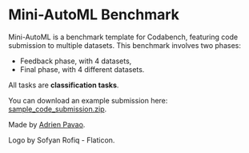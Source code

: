 # Mini-AutoML Benchmark

Mini-AutoML is a benchmark template for Codabench, featuring code submission to multiple datasets.
This benchmark involves two phases:
- Feedback phase, with 4 datasets,
- Final phase, with 4 different datasets.

All tasks are **classification tasks**.

You can download an example submission here: [sample_code_submission.zip](https://github.com/codalab/competition-examples/blob/master/codabench/mini-automl/sample_code_submission.zip).

Made by [Adrien Pavao](https://adrienpavao.com/).

Logo by Sofyan Rofiq - Flaticon.